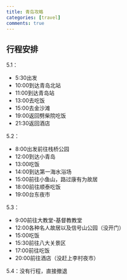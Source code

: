 ```yaml
---
title: 青岛攻略
categories: [travel]
comments: true
---
```


## 行程安排
5.1：
 + 5:30出发
 + 10:00到达青岛北站
 + 11:00到达青岛站
 + 13:00去吃饭
 + 15:00去金沙滩
 + 19:00返回劈柴院吃饭
 + 21:30返回酒店

 5.2：
 + 8:00出发前往栈桥公园
 + 12:00到达小青岛
 + 13:00吃饭
 + 14:00到达第一海水浴场
 + 15:00前往小鱼山，路过康有为故居
 + 18:00前往顺泰吃饭
 + 19:00台东夜市

 5.3：
 + 9:00前往大教堂-基督教教堂
 + 12:00各种名人故居以及信号山公园（没开门）
 + 15:00吃饭
 + 15:30前往八大关景区
 + 17:00前往吃饭
 + 20:00前往酒店（没赶上李村夜市）

 5.4：没有行程，直接撤退